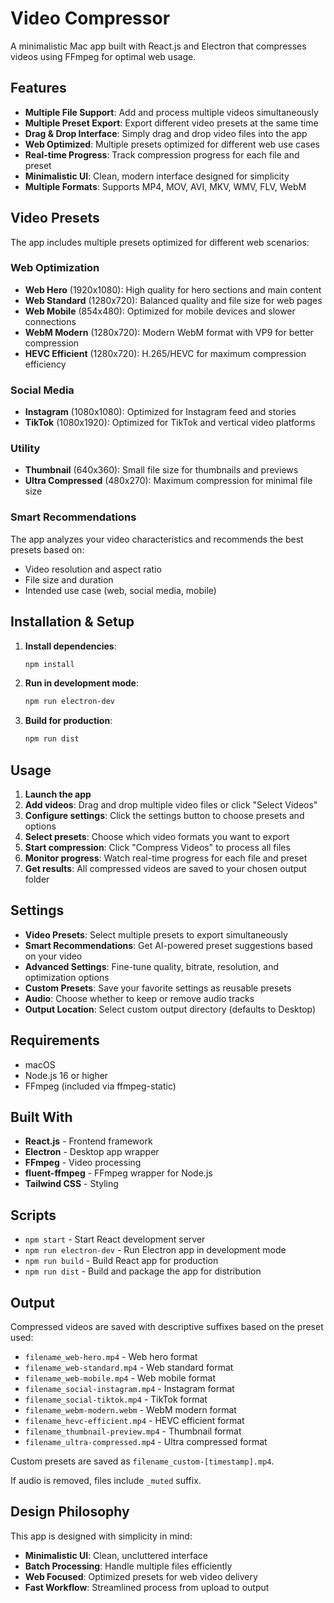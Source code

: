 # Video Compressor

A minimalistic Mac app built with React.js and Electron that compresses videos using FFmpeg for optimal web usage.

## Features

- **Multiple File Support**: Add and process multiple videos simultaneously
- **Multiple Preset Export**: Export different video presets at the same time
- **Drag & Drop Interface**: Simply drag and drop video files into the app
- **Web Optimized**: Multiple presets optimized for different web use cases
- **Real-time Progress**: Track compression progress for each file and preset
- **Minimalistic UI**: Clean, modern interface designed for simplicity
- **Multiple Formats**: Supports MP4, MOV, AVI, MKV, WMV, FLV, WebM

## Video Presets

The app includes multiple presets optimized for different web scenarios:

### Web Optimization
- **Web Hero** (1920x1080): High quality for hero sections and main content
- **Web Standard** (1280x720): Balanced quality and file size for web pages
- **Web Mobile** (854x480): Optimized for mobile devices and slower connections
- **WebM Modern** (1280x720): Modern WebM format with VP9 for better compression
- **HEVC Efficient** (1280x720): H.265/HEVC for maximum compression efficiency

### Social Media
- **Instagram** (1080x1080): Optimized for Instagram feed and stories
- **TikTok** (1080x1920): Optimized for TikTok and vertical video platforms

### Utility
- **Thumbnail** (640x360): Small file size for thumbnails and previews
- **Ultra Compressed** (480x270): Maximum compression for minimal file size

### Smart Recommendations
The app analyzes your video characteristics and recommends the best presets based on:
- Video resolution and aspect ratio
- File size and duration
- Intended use case (web, social media, mobile)

## Installation & Setup

1. **Install dependencies**:
   ```bash
   npm install
   ```

2. **Run in development mode**:
   ```bash
   npm run electron-dev
   ```

3. **Build for production**:
   ```bash
   npm run dist
   ```

## Usage

1. **Launch the app**
2. **Add videos**: Drag and drop multiple video files or click "Select Videos"
3. **Configure settings**: Click the settings button to choose presets and options
4. **Select presets**: Choose which video formats you want to export
5. **Start compression**: Click "Compress Videos" to process all files
6. **Monitor progress**: Watch real-time progress for each file and preset
7. **Get results**: All compressed videos are saved to your chosen output folder

## Settings

- **Video Presets**: Select multiple presets to export simultaneously
- **Smart Recommendations**: Get AI-powered preset suggestions based on your video
- **Advanced Settings**: Fine-tune quality, bitrate, resolution, and optimization options
- **Custom Presets**: Save your favorite settings as reusable presets
- **Audio**: Choose whether to keep or remove audio tracks
- **Output Location**: Select custom output directory (defaults to Desktop)

## Requirements

- macOS
- Node.js 16 or higher
- FFmpeg (included via ffmpeg-static)

## Built With

- **React.js** - Frontend framework
- **Electron** - Desktop app wrapper
- **FFmpeg** - Video processing
- **fluent-ffmpeg** - FFmpeg wrapper for Node.js
- **Tailwind CSS** - Styling

## Scripts

- `npm start` - Start React development server
- `npm run electron-dev` - Run Electron app in development mode
- `npm run build` - Build React app for production
- `npm run dist` - Build and package the app for distribution

## Output

Compressed videos are saved with descriptive suffixes based on the preset used:
- `filename_web-hero.mp4` - Web hero format
- `filename_web-standard.mp4` - Web standard format
- `filename_web-mobile.mp4` - Web mobile format
- `filename_social-instagram.mp4` - Instagram format
- `filename_social-tiktok.mp4` - TikTok format
- `filename_webm-modern.webm` - WebM modern format
- `filename_hevc-efficient.mp4` - HEVC efficient format
- `filename_thumbnail-preview.mp4` - Thumbnail format
- `filename_ultra-compressed.mp4` - Ultra compressed format

Custom presets are saved as `filename_custom-[timestamp].mp4`.

If audio is removed, files include `_muted` suffix.

## Design Philosophy

This app is designed with simplicity in mind:
- **Minimalistic UI**: Clean, uncluttered interface
- **Batch Processing**: Handle multiple files efficiently
- **Web Focused**: Optimized presets for web video delivery
- **Fast Workflow**: Streamlined process from upload to output 